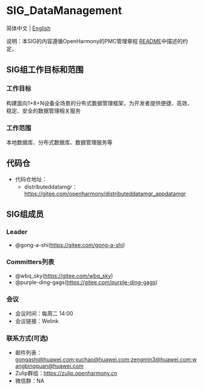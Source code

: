# SIG_DataManagement
简体中文 | [English](./sig-distributeddatamgr.md)

说明：本SIG的内容遵循OpenHarmony的PMC管理章程 [README](/zh/pmc.md)中描述的约定。

## SIG组工作目标和范围

### 工作目标
构建面向1+8+N设备全场景的分布式数据管理框架，为开发者提供便捷、高效、稳定、安全的数据管理相关服务

### 工作范围
本地数据库、分布式数据库、数据管理服务等

## 代码仓
- 代码仓地址：
  - distributeddatamgr：https://gitee.com/openharmony/distributeddatamgr_appdatamgr

## SIG组成员

### Leader
- @gong-a-shi(https://gitee.com/gong-a-shi)

### Committers列表
- @wbq_sky(https://gitee.com/wbq_sky)
- @purple-ding-gags(https://gitee.com/purple-ding-gags)

### 会议
 - 会议时间：每周二 14:00
 - 会议链接：Welink

### 联系方式(可选)

- 邮件列表：gongashi@huawei.com;xuchao@huawei.com;zengmin3@huawei.com;wangbingquan@huawei.com
- Zulip群组：https://zulip.openharmony.cn
- 微信群：NA
